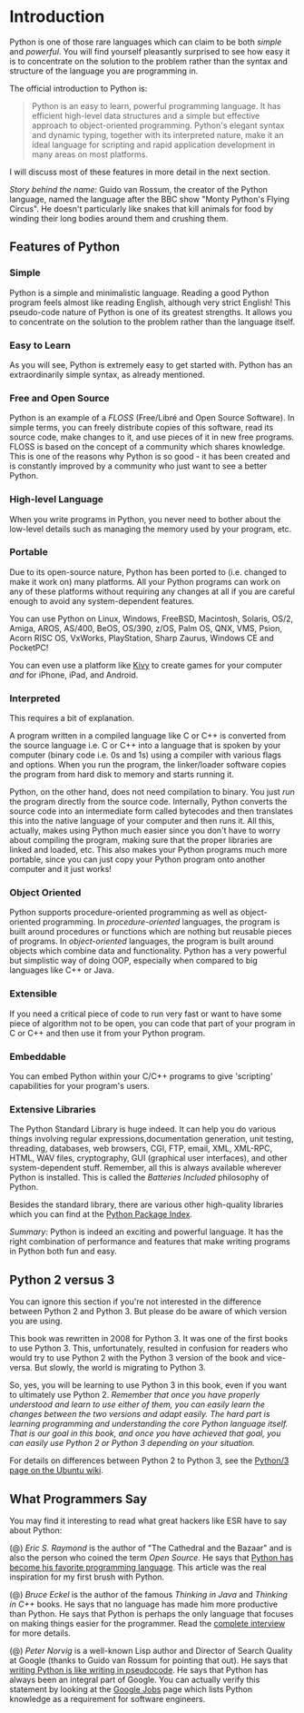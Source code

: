# Introduction #

Python is one of those rare languages which can claim to be both
*simple* and *powerful*.  You will find yourself pleasantly surprised
to see how easy it is to concentrate on the solution to the problem
rather than the syntax and structure of the language you are
programming in.

The official introduction to Python is:

> Python is an easy to learn, powerful programming language. It has
> efficient high-level data structures and a simple but effective
> approach to object-oriented programming. Python's elegant syntax and
> dynamic typing, together with its interpreted nature, make it an
> ideal language for scripting and rapid application development in
> many areas on most platforms.

I will discuss most of these features in more detail in the next
section.

*Story behind the name:* Guido van Rossum, the creator of the Python
language, named the language after the BBC show "Monty Python's Flying
Circus". He doesn't particularly like snakes that kill animals for
food by winding their long bodies around them and crushing them.

## Features of Python ##

### Simple ###

Python is a simple and minimalistic language. Reading a good Python
program feels almost like reading English, although very strict
English! This pseudo-code nature of Python is one of its greatest
strengths. It allows you to concentrate on the solution to the problem
rather than the language itself.

### Easy to Learn ###

As you will see, Python is extremely easy to get started with. Python
has an extraordinarily simple syntax, as already mentioned.

### Free and Open Source ###

Python is an example of a *FLOSS* (Free/Libré and Open Source
Software). In simple terms, you can freely distribute copies of this
software, read its source code, make changes to it, and use pieces of
it in new free programs. FLOSS is based on the concept of a community
which shares knowledge. This is one of the reasons why Python is so
good - it has been created and is constantly improved by a community
who just want to see a better Python.

### High-level Language ###

When you write programs in Python, you never need to bother about the
low-level details such as managing the memory used by your program,
etc.

### Portable ###

Due to its open-source nature, Python has been ported to (i.e. changed
to make it work on) many platforms. All your Python programs can work
on any of these platforms without requiring any changes at all if you
are careful enough to avoid any system-dependent features.

You can use Python on Linux, Windows, FreeBSD, Macintosh, Solaris,
OS/2, Amiga, AROS, AS/400, BeOS, OS/390, z/OS, Palm OS, QNX, VMS,
Psion, Acorn RISC OS, VxWorks, PlayStation, Sharp Zaurus, Windows CE
and PocketPC!

You can even use a platform like [Kivy](http://kivy.org) to create
games for your computer *and* for iPhone, iPad, and Android.

### Interpreted ###

This requires a bit of explanation.

A program written in a compiled language like C or C++ is converted
from the source language i.e. C or C++ into a language that is spoken
by your computer (binary code i.e. 0s and 1s) using a compiler with
various flags and options. When you run the program, the linker/loader
software copies the program from hard disk to memory and starts
running it.

Python, on the other hand, does not need compilation to binary. You
just *run* the program directly from the source code. Internally,
Python converts the source code into an intermediate form called
bytecodes and then translates this into the native language of your
computer and then runs it. All this, actually, makes using Python much
easier since you don't have to worry about compiling the program,
making sure that the proper libraries are linked and loaded, etc. This
also makes your Python programs much more portable, since you can just
copy your Python program onto another computer and it just works!

### Object Oriented ###

Python supports procedure-oriented programming as well as
object-oriented programming. In *procedure-oriented* languages, the
program is built around procedures or functions which are nothing but
reusable pieces of programs. In *object-oriented* languages, the
program is built around objects which combine data and
functionality. Python has a very powerful but simplistic way of doing
OOP, especially when compared to big languages like C++ or Java.

### Extensible ###

If you need a critical piece of code to run very fast or want to have
some piece of algorithm not to be open, you can code that part of your
program in C or C++ and then use it from your Python program.

### Embeddable ###

You can embed Python within your C/C++ programs to give 'scripting'
capabilities for your program's users.

### Extensive Libraries ###

The Python Standard Library is huge indeed. It can help you do various
things involving regular expressions,documentation generation, unit
testing, threading, databases, web browsers, CGI, FTP, email, XML,
XML-RPC, HTML, WAV files, cryptography, GUI (graphical user
interfaces), and other system-dependent stuff. Remember, all this is
always available wherever Python is installed. This is called the
*Batteries Included* philosophy of Python.

Besides the standard library, there are various other high-quality
libraries which you can find at the
[Python Package Index](http://pypi.python.org/pypi).

*Summary:* Python is indeed an exciting and powerful language. It has
the right combination of performance and features that make writing
programs in Python both fun and easy.

## Python 2 versus 3 ##

You can ignore this section if you're not interested in the difference
between Python 2 and Python 3. But please do be aware of which version
you are using.

This book was rewritten in 2008 for Python 3. It was one of the first
books to use Python 3. This, unfortunately, resulted in confusion for
readers who would try to use Python 2 with the Python 3 version of the
book and vice-versa. But slowly, the world is migrating to Python 3.

So, yes, you will be learning to use Python 3 in this book, even if
you want to ultimately use Python 2. *Remember that once you have
properly understood and learn to use either of them, you can easily
learn the changes between the two versions and adapt easily. The hard
part is learning programming and understanding the core Python
language itself. That is our goal in this book, and once you have
achieved that goal, you can easily use Python 2 or Python 3 depending
on your situation.*

For details on differences between Python 2 to Python 3, see the
[Python/3 page on the Ubuntu wiki](https://wiki.ubuntu.com/Python/3).

## What Programmers Say ##

You may find it interesting to read what great hackers like ESR have
to say about Python:

(@) *Eric S. Raymond* is the author of "The Cathedral and the Bazaar"
and is also the person who coined the term *Open Source*. He says that
[Python has become his favorite programming language](http://www.python.org/about/success/esr/). This
article was the real inspiration for my first brush with Python.

(@) *Bruce Eckel* is the author of the famous *Thinking in Java* and
*Thinking in C++* books. He says that no language has made him more
productive than Python. He says that Python is perhaps the only
language that focuses on making things easier for the programmer. Read
the [complete interview](http://www.artima.com/intv/aboutme.html) for
more details.

(@) *Peter Norvig* is a well-known Lisp author and Director of Search
Quality at Google (thanks to Guido van Rossum for pointing that
out). He says that
[writing Python is like writing in pseudocode](https://news.ycombinator.com/item?id=1803815). He
says that Python has always been an integral part of Google. You can
actually verify this statement by looking at the
[Google Jobs](http://www.google.com/jobs/index.html) page which lists
Python knowledge as a requirement for software engineers.
